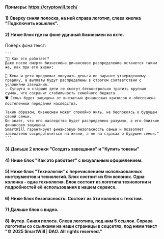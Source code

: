 #### Примеры: https://cryptowill.tech/

#### 1) Сверху синяя полоска, на ней справа логотип, слева кнопка "Подключить кошелек".
#### 2) Ниже блок где на фоне удачный бизнесмен на яхте.

Поверх фона текст:

````
```
"📅 Как это работает?
Даже после смерти бизнесмена финансовое распределение останется таким же, как при его жизни:

📅 Жена и дети продолжат получать деньги по заранее утвержденному графику, а выплаты будут распределены в строгом соответствии с условиями завещания.
💡 Супруга и старшие дети не смогут бесконтрольно тратить крупные суммы, что сохранит стабильность семейного бюджета.
🛡 Семья будет защищена от внезапных финансовых кризисов и обеспечена постепенной передачей наследства.

Таким образом, бизнесмен может спокойно жить, не беспокоясь о будущем своей семьи.
Он знает, что его наследство будет распределено разумно, а его близкие финансово защищены.
SmartWill гарантирует финансовую безопасность семьи и позволяет завещателю сосредоточиться на жизни, а не на страхах о будущем семьи."
```
````

#### 3) Дальше 2 кпонки "Создать завещание" и "Купить токены"

#### 4) Ниже блок "Как это работает" с визуальным оформлением.

#### 5) Ниже блок "Технологии" с перечислением использованных инструментов и технологий. Блок состоит из 6ти колонок. Одна колонка - одна технология. Блок состоит из логотипа технологии и подробностей её использования в нашем сервисе.

#### 6) Ниже блок безопасность. Состоит из 5ти колонок с текстом.

#### 7) Дальше блок с видео.

#### 8) Футер. Синяя полоса. Слева логотипа, под ним 5 ссылок. Справа логотипы со ссылками на наши страницы в соцсетях, под ними текст "© 2025 SmartWill | DAO. All rights reserved."

